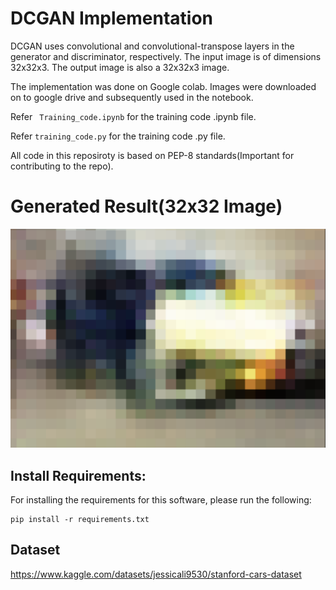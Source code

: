 # DCGAN Implementation

DCGAN uses convolutional and convolutional-transpose layers in the generator and discriminator, respectively. The input image is of dimensions 32x32x3. The output image is also a 32x32x3 image.

The implementation was done on Google colab. Images were downloaded on to google drive and subsequently used in the notebook. 

Refer  ``` Training_code.ipynb``` for the training code .ipynb file.

Refer ```training_code.py``` for the training code .py file.

All code in this reposiroty is based on PEP-8 standards(Important for contributing to the repo).


# Generated Result(32x32 Image)

![Alt text](image.png)

## Install Requirements:
For installing the requirements for this software, please run the following: 

 ```
 pip install -r requirements.txt
 ```
  

## Dataset
https://www.kaggle.com/datasets/jessicali9530/stanford-cars-dataset